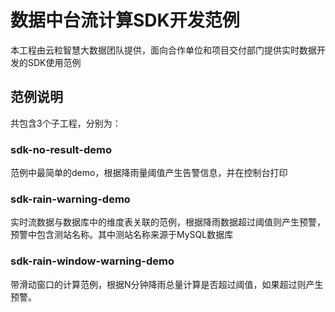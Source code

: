 # 数据中台流计算SDK开发范例

本工程由云粒智慧大数据团队提供，面向合作单位和项目交付部门提供实时数据开发的SDK使用范例


## 范例说明

共包含3个子工程，分别为：

### sdk-no-result-demo
范例中最简单的demo，根据降雨量阈值产生告警信息，并在控制台打印

### sdk-rain-warning-demo
实时流数据与数据库中的维度表关联的范例，根据降雨数据超过阈值则产生预警，预警中包含测站名称。其中测站名称来源于MySQL数据库

### sdk-rain-window-warning-demo
带滑动窗口的计算范例，根据N分钟降雨总量计算是否超过阈值，如果超过则产生预警。